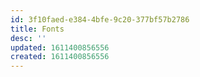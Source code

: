 ```yaml
---
id: 3f10faed-e384-4bfe-9c20-377bf57b2786
title: Fonts
desc: ''
updated: 1611400856556
created: 1611400856556
---
```


